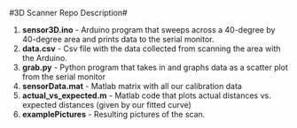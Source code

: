 #3D Scanner Repo Description#

1. **sensor3D.ino** - Arduino program that sweeps across a 40-degree by 40-degree area and prints data to the serial monitor.
2. **data.csv** - Csv file with the data collected from scanning the area with the Arduino.
3. **grab.py** - Python program that takes in and graphs data as a scatter plot from the serial monitor
4. **sensorData.mat** - Matlab matrix with all our calibration data
5. **actual_vs_expected.m** - Matlab code that plots actual distances vs. expected distances (given by our fitted curve)
6. **examplePictures** - Resulting pictures of the scan.

